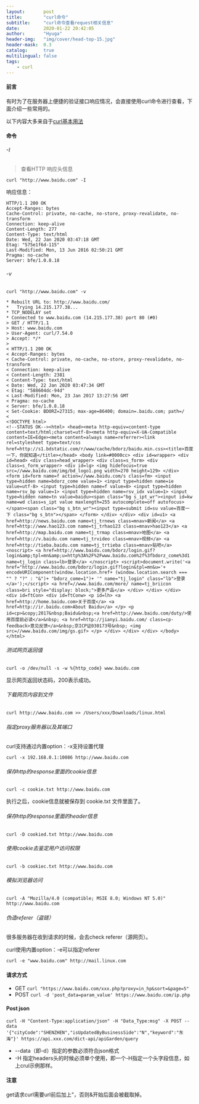 ```yaml
---
layout:       post
title:        "curl命令"
subtitle:     "curl命令查看request相关信息"
date:         2020-01-22 20:42:05
author:       "Hyuga"
header-img:   "img/cover/head-top-15.jpg"
header-mask:  0.3
catalog:      true
multilingual: false
tags:
    - curl
---
```


#### 前言
有时为了在服务器上便捷的验证接口响应情况，会直接使用curl命令进行查看，下面介绍一些常用的。

以下内容大多来自于[curl基本用法](https://www.cnblogs.com/liuxia912/p/10960555.html)

#### 命令
###### -I 

> 查看HTTP 响应头信息

`curl "http://www.baidu.com" -I`

响应信息：
```shell script
HTTP/1.1 200 OK
Accept-Ranges: bytes
Cache-Control: private, no-cache, no-store, proxy-revalidate, no-transform
Connection: keep-alive
Content-Length: 277
Content-Type: text/html
Date: Wed, 22 Jan 2020 03:47:18 GMT
Etag: "575e1f6d-115"
Last-Modified: Mon, 13 Jun 2016 02:50:21 GMT
Pragma: no-cache
Server: bfe/1.0.8.18
```

###### -v

`curl "http://www.baidu.com" -v`

```shell script
* Rebuilt URL to: http://www.baidu.com/
*   Trying 14.215.177.38...
* TCP_NODELAY set
* Connected to www.baidu.com (14.215.177.38) port 80 (#0)
> GET / HTTP/1.1
> Host: www.baidu.com
> User-Agent: curl/7.54.0
> Accept: */*
>
< HTTP/1.1 200 OK
< Accept-Ranges: bytes
< Cache-Control: private, no-cache, no-store, proxy-revalidate, no-transform
< Connection: keep-alive
< Content-Length: 2381
< Content-Type: text/html
< Date: Wed, 22 Jan 2020 03:47:34 GMT
< Etag: "588604dc-94d"
< Last-Modified: Mon, 23 Jan 2017 13:27:56 GMT
< Pragma: no-cache
< Server: bfe/1.0.8.18
< Set-Cookie: BDORZ=27315; max-age=86400; domain=.baidu.com; path=/
<
<!DOCTYPE html>
<!--STATUS OK--><html> <head><meta http-equiv=content-type content=text/html;charset=utf-8><meta http-equiv=X-UA-Compatible content=IE=Edge><meta content=always name=referrer><link rel=stylesheet type=text/css href=http://s1.bdstatic.com/r/www/cache/bdorz/baidu.min.css><title>百度一下，你就知道</title></head> <body link=#0000cc> <div id=wrapper> <div id=head> <div class=head_wrapper> <div class=s_form> <div class=s_form_wrapper> <div id=lg> <img hidefocus=true src=//www.baidu.com/img/bd_logo1.png width=270 height=129> </div> <form id=form name=f action=//www.baidu.com/s class=fm> <input type=hidden name=bdorz_come value=1> <input type=hidden name=ie value=utf-8> <input type=hidden name=f value=8> <input type=hidden name=rsv_bp value=1> <input type=hidden name=rsv_idx value=1> <input type=hidden name=tn value=baidu><span class="bg s_ipt_wr"><input id=kw name=wd class=s_ipt value maxlength=255 autocomplete=off autofocus></span><span class="bg s_btn_wr"><input type=submit id=su value=百度一下 class="bg s_btn"></span> </form> </div> </div> <div id=u1> <a href=http://news.baidu.com name=tj_trnews class=mnav>新闻</a> <a href=http://www.hao123.com name=tj_trhao123 class=mnav>hao123</a> <a href=http://map.baidu.com name=tj_trmap class=mnav>地图</a> <a href=http://v.baidu.com name=tj_trvideo class=mnav>视频</a> <a href=http://tieba.baidu.com name=tj_trtieba class=mnav>贴吧</a> <noscript> <a href=http://www.baidu.com/bdorz/login.gif?login&amp;tpl=mn&amp;u=http%3A%2F%2Fwww.baidu.com%2f%3fbdorz_come%3d1 name=tj_login class=lb>登录</a> </noscript> <script>document.write('<a href="http://www.baidu.com/bdorz/login.gif?login&tpl=mn&u='+ encodeURIComponent(window.location.href+ (window.location.search === "" ? "?" : "&")+ "bdorz_come=1")+ '" name="tj_login" class="lb">登录</a>');</script> <a href=//www.baidu.com/more/ name=tj_briicon class=bri style="display: block;">更多产品</a> </div> </div> </div> <div id=ftCon> <div id=ftConw> <p id=lh> <a href=http://home.baidu.com>关于百度</a> <a href=http://ir.baidu.com>About Baidu</a> </p> <p id=cp>&copy;2017&nbsp;Baidu&nbsp;<a href=http://www.baidu.com/duty/>使用百度前必读</a>&nbsp; <a href=http://jianyi.baidu.com/ class=cp-feedback>意见反馈</a>&nbsp;京ICP证030173号&nbsp; <img src=//www.baidu.com/img/gs.gif> </p> </div> </div> </div> </body> </html>
```

###### 测试网页返回值
`curl -o /dev/null -s -w %{http_code} www.baidu.com`

显示网页返回状态码，200表示成功。

###### 下载网页内容到文件
`curl http://www.baidu.com >> /Users/xxx/Downloads/linux.html`

###### 指定proxy服务器以及其端口

curl支持通过内置option：-x支持设置代理
       
`curl -x 192.168.0.1:10086 http://www.baidu.com`

###### 保存http的response里面的cookie信息

`curl -c cookie.txt http://www.baidu.com`

执行之后，cookie信息就被保存到 cookie.txt 文件里面了。

###### 保存http的response里面的header信息

`curl -D cookied.txt http://www.baidu.com`

###### 使用cookie去鉴定用户访问权限

`curl -b cookiec.txt http://www.baidu.com`

###### 模拟浏览器访问

`curl -A "Mozilla/4.0 (compatible; MSIE 8.0; Windows NT 5.0)" http://www.baidu.com`

###### 伪造referer（盗链）

很多服务器在收到请求的时候，会去check referer（源网页）。

curl使用内置option：-e可以指定referer

`curl -e "www.baidu.com" http://mail.linux.com`

#### 请求方式

- GET `curl "https://www.baidu.com/xxx.php?proxy=in_hp&sort=&page=5"`
- POST `curl -d 'post_data=param_value' https://www.baidu.com/ip.php`

#### Post json
`curl -H "Content-Type:application/json" -H "Data_Type:msg" -X POST --data '{"cityCode":"SHENZHEN","isUpdatedByBusinessSide":"N","keyword":"东海"}' https://api.xxx.com/dict-api/apiGarden/query`

- --data（即-d）指定的参数必须符合json格式
- -H 指定headers头的时候必须单个使用，即一个-H指定一个头字段信息，如上crul示例那样。

#### 注意

get请求curl需要url前后加上"，否则&开始后面会被截取掉。